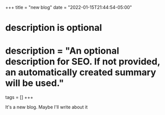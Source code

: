 +++
title = "new blog"
date = "2022-01-15T21:44:54-05:00"

#
# description is optional
#
# description = "An optional description for SEO. If not provided, an automatically created summary will be used."

tags = []
+++

It's a new blog. Maybe I'll write about it
